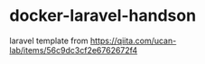 # docker-laravel-handson

laravel template from https://qiita.com/ucan-lab/items/56c9dc3cf2e6762672f4
